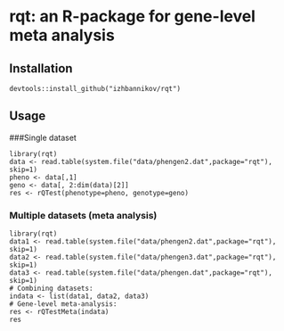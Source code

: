 # rqt: an R-package for gene-level meta analysis

## Installation

```devtools::install_github("izhbannikov/rqt")```

## Usage

###Single dataset

```
library(rqt)
data <- read.table(system.file("data/phengen2.dat",package="rqt"), skip=1)
pheno <- data[,1]
geno <- data[, 2:dim(data)[2]]
res <- rQTest(phenotype=pheno, genotype=geno)
```

### Multiple datasets (meta analysis)
```
library(rqt)
data1 <- read.table(system.file("data/phengen2.dat",package="rqt"), skip=1)
data2 <- read.table(system.file("data/phengen3.dat",package="rqt"), skip=1)
data3 <- read.table(system.file("data/phengen.dat",package="rqt"), skip=1)
# Combining datasets:
indata <- list(data1, data2, data3)
# Gene-level meta-analysis:
res <- rQTestMeta(indata)
res
```
